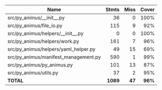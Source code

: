 | Name                                   |    Stmts |     Miss |   Cover |
|--------------------------------------- | -------: | -------: | ------: |
| src/py\_animus/\_\_init\_\_.py         |       36 |        0 |    100% |
| src/py\_animus/file\_io.py             |      115 |        9 |     92% |
| src/py\_animus/helpers/\_\_init\_\_.py |        0 |        0 |    100% |
| src/py\_animus/helpers/work.py         |      161 |        7 |     96% |
| src/py\_animus/helpers/yaml\_helper.py |       49 |       15 |     69% |
| src/py\_animus/manifest\_management.py |      590 |        1 |     99% |
| src/py\_animus/py\_animus.py           |      101 |       13 |     87% |
| src/py\_animus/utils.py                |       37 |        2 |     95% |
|                              **TOTAL** | **1089** |   **47** | **96%** |
